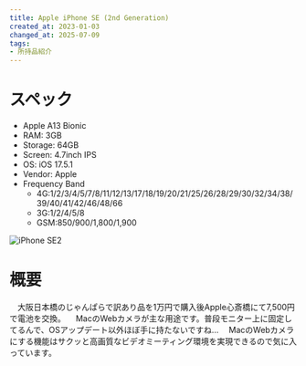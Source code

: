```yaml
---
title: Apple iPhone SE (2nd Generation)
created_at: 2023-01-03
changed_at: 2025-07-09
tags:
- 所持品紹介
---
```


# スペック
- Apple A13 Bionic
- RAM: 3GB
- Storage: 64GB
- Screen: 4.7inch IPS
- OS: iOS 17.5.1
- Vendor: Apple
- Frequency Band
  - 4G:1/2/3/4/5/7/8/11/12/13/17/18/19/20/21/25/26/28/29/30/32/34/38/39/40/41/42/46/48/66
  - 3G:1/2/4/5/8
  - GSM:850/900/1,800/1,900

![iPhone SE2](https://i.imgur.com/eSWhlU6.jpeg)

# 概要
　大阪日本橋のじゃんぱらで訳あり品を1万円で購入後Apple心斎橋にて7,500円で電池を交換。
　MacのWebカメラが主な用途です。普段モニター上に固定してるんで、OSアップデート以外ほぼ手に持たないですね…
　MacのWebカメラにする機能はサクッと高画質なビデオミーティング環境を実現できるので気に入っています。